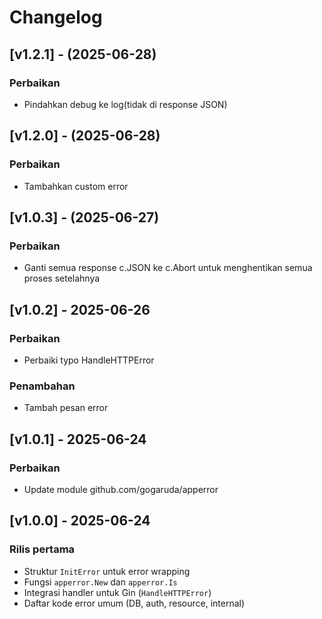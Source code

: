 # Changelog

## [v1.2.1] - (2025-06-28)
### Perbaikan
- Pindahkan debug ke log(tidak di response JSON)

## [v1.2.0] - (2025-06-28)
### Perbaikan
- Tambahkan custom error

## [v1.0.3] - (2025-06-27)
### Perbaikan
- Ganti semua response c.JSON ke c.Abort untuk menghentikan semua proses setelahnya

## [v1.0.2] - 2025-06-26
### Perbaikan
- Perbaiki typo HandleHTTPError

### Penambahan
- Tambah pesan error

## [v1.0.1] - 2025-06-24
### Perbaikan
- Update module github.com/gogaruda/apperror

## [v1.0.0] - 2025-06-24
### Rilis pertama
- Struktur `InitError` untuk error wrapping
- Fungsi `apperror.New` dan `apperror.Is`
- Integrasi handler untuk Gin (`HandleHTTPError`)
- Daftar kode error umum (DB, auth, resource, internal)